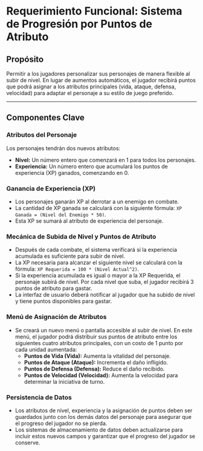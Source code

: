 # Requerimiento Funcional: Sistema de Progresión por Puntos de Atributo

## Propósito
Permitir a los jugadores personalizar sus personajes de manera flexible al subir de nivel. En lugar de aumentos automáticos, el jugador recibirá puntos que podrá asignar a los atributos principales (vida, ataque, defensa, velocidad) para adaptar el personaje a su estilo de juego preferido.

---

## Componentes Clave

### Atributos del Personaje
Los personajes tendrán dos nuevos atributos:
* **Nivel:** Un número entero que comenzará en 1 para todos los personajes.
* **Experiencia:** Un número entero que acumulará los puntos de experiencia (XP) ganados, comenzando en 0.

### Ganancia de Experiencia (XP)
* Los personajes ganarán XP al derrotar a un enemigo en combate.
* La cantidad de XP ganada se calculará con la siguiente fórmula: `XP Ganada = (Nivel del Enemigo * 50)`.
* Esta XP se sumará al atributo de experiencia del personaje.

### Mecánica de Subida de Nivel y Puntos de Atributo
* Después de cada combate, el sistema verificará si la experiencia acumulada es suficiente para subir de nivel.
* La XP necesaria para alcanzar el siguiente nivel se calculará con la fórmula: `XP Requerida = 100 * (Nivel Actual^2)`.
* Si la experiencia acumulada es igual o mayor a la XP Requerida, el personaje subirá de nivel. Por cada nivel que suba, el jugador recibirá 3 puntos de atributo para gastar.
* La interfaz de usuario deberá notificar al jugador que ha subido de nivel y tiene puntos disponibles para gastar.

### Menú de Asignación de Atributos
* Se creará un nuevo menú o pantalla accesible al subir de nivel. En este menú, el jugador podrá distribuir sus puntos de atributo entre los siguientes cuatro atributos principales, con un costo de 1 punto por cada unidad aumentada:
    * **Puntos de Vida (Vida):** Aumenta la vitalidad del personaje.
    * **Puntos de Ataque (Ataque):** Incrementa el daño infligido.
    * **Puntos de Defensa (Defensa):** Reduce el daño recibido.
    * **Puntos de Velocidad (Velocidad):** Aumenta la velocidad para determinar la iniciativa de turno.

### Persistencia de Datos
* Los atributos de nivel, experiencia y la asignación de puntos deben ser guardados junto con los demás datos del personaje para asegurar que el progreso del jugador no se pierda.
* Los sistemas de almacenamiento de datos deben actualizarse para incluir estos nuevos campos y garantizar que el progreso del jugador se conserve.
